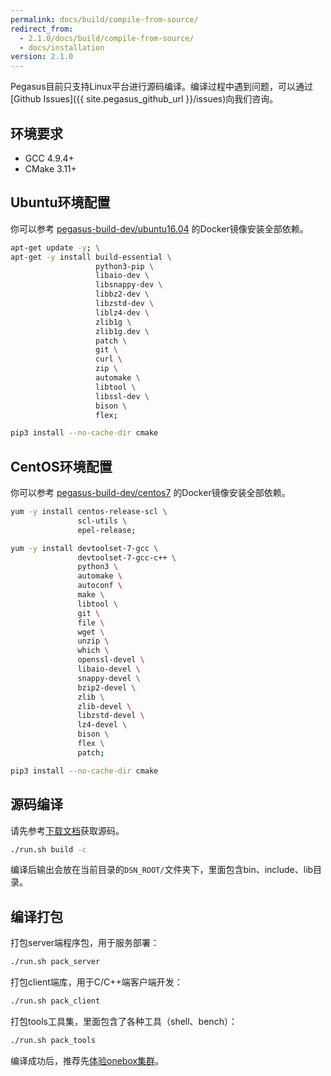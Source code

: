 ```yaml
---
permalink: docs/build/compile-from-source/
redirect_from:
  - 2.1.0/docs/build/compile-from-source/
  - docs/installation
version: 2.1.0
---
```


Pegasus目前只支持Linux平台进行源码编译。编译过程中遇到问题，可以通过[Github Issues]({{ site.pegasus_github_url }}/issues)向我们咨询。

## 环境要求

- GCC 4.9.4+
- CMake 3.11+

## Ubuntu环境配置

你可以参考 [pegasus-build-dev/ubuntu16.04](https://github.com/pegasus-kv/pegasus-docker/blob/2.1.0/pegasus-build-env/ubuntu16.04/Dockerfile) 的Docker镜像安装全部依赖。

```bash
apt-get update -y; \
apt-get -y install build-essential \
                   python3-pip \
                   libaio-dev \
                   libsnappy-dev \
                   libbz2-dev \
                   libzstd-dev \
                   liblz4-dev \
                   zlib1g \
                   zlib1g.dev \
                   patch \
                   git \
                   curl \
                   zip \
                   automake \
                   libtool \
                   libssl-dev \
                   bison \
                   flex;

pip3 install --no-cache-dir cmake
```

## CentOS环境配置

你可以参考 [pegasus-build-dev/centos7](https://github.com/pegasus-kv/pegasus-docker/blob/2.1.0/pegasus-build-env/centos7/Dockerfile) 的Docker镜像安装全部依赖。

```bash
yum -y install centos-release-scl \
               scl-utils \
               epel-release;

yum -y install devtoolset-7-gcc \
               devtoolset-7-gcc-c++ \
               python3 \
               automake \
               autoconf \
               make \
               libtool \
               git \
               file \
               wget \
               unzip \
               which \
               openssl-devel \
               libaio-devel \
               snappy-devel \
               bzip2-devel \
               zlib \
               zlib-devel \
               libzstd-devel \
               lz4-devel \
               bison \
               flex \
               patch;

pip3 install --no-cache-dir cmake
```

## 源码编译

请先参考[下载文档](/docs/downloads)获取源码。

```bash
./run.sh build -c
```

编译后输出会放在当前目录的`DSN_ROOT/`文件夹下，里面包含bin、include、lib目录。

## 编译打包

打包server端程序包，用于服务部署：

```bash
./run.sh pack_server
```

打包client端库，用于C/C++端客户端开发：

```bash
./run.sh pack_client
```

打包tools工具集，里面包含了各种工具（shell、bench）：

```bash
./run.sh pack_tools
```

编译成功后，推荐先[体验onebox集群](/overview/onebox)。

